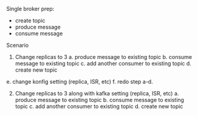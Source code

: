 Single broker
prep:

- create topic
- produce message
- consume message

Scenario

1. Change replicas to 3
   a. produce message to existing topic
   b. consume message to existing topic
   c. add another consumer to existing topic
   d. create new topic

e. change konfig setting (replica, ISR, etc)
f. redo step a-d.

2. Change replicas to 3 along with kafka setting (replica, ISR, etc)
   a. produce message to existing topic
   b. consume message to existing topic
   c. add another consumer to existing topic
   d. create new topic
